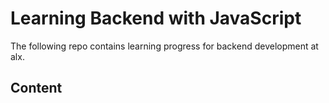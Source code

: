 # Learning Backend with JavaScript

The following repo contains learning progress for backend development at alx.

## Content
